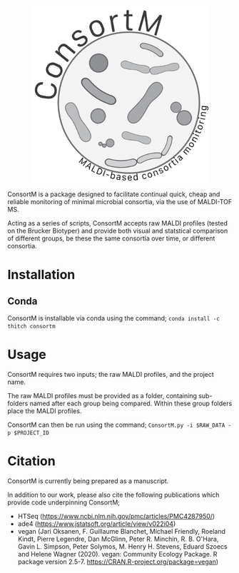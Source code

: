 <p align="center">
<img src="/images/ConsortM-logo.png" width="400">
</p>


ConsortM is a package designed to facilitate continual quick, cheap and reliable monitoring of minimal microbial consortia, via the use of MALDI-TOF MS.

Acting as a series of scripts, ConsortM accepts raw MALDI profiles (tested on the Brucker Biotyper) and provide both visual and statstical comparison of different groups, be these the same consortia over time, or different consortia.



# Installation

## Conda

ConsortM is installable via conda using the command; `conda install -c thitch consortm`


# Usage

ConsortM requires two inputs; the raw MALDI profiles, and the project name.

The raw MALDI profiles must be provided as a folder, containing sub-folders named after each group being compared. Within these group folders place the MALDI profiles.

ConsortM can then be run using the command; `ConsortM.py -i $RAW_DATA -p $PROJECT_ID`


# Citation
ConsortM is currently being prepared as a manuscript.

In addition to our work, please also cite the following publications which provide code underpinning ConsortM;

- HTSeq (https://www.ncbi.nlm.nih.gov/pmc/articles/PMC4287950/)
- ade4 (https://www.jstatsoft.org/article/view/v022i04)
- vegan (Jari Oksanen, F. Guillaume Blanchet, Michael Friendly, Roeland Kindt, Pierre Legendre, Dan McGlinn, Peter R.
  Minchin, R. B. O'Hara, Gavin L. Simpson, Peter Solymos, M. Henry H. Stevens, Eduard Szoecs and Helene Wagner
  (2020). vegan: Community Ecology Package. R package version 2.5-7. https://CRAN.R-project.org/package=vegan)
